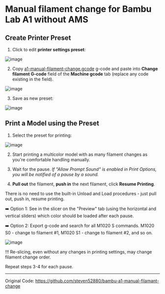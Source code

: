 # Manual filament change for Bambu Lab A1 without AMS

## Create Printer Preset

1. Click to edit **printer settings preset**:

![image](https://github.com/user-attachments/assets/cba181f0-c58c-4677-b402-d3094aaf58bf)

2. Copy [a1-manual-filament-change.gcode](https://github.com/avatorl/bambu-a1-g-code/blob/main/no-ams/a1-manual-filament-change.gcode) g-code and paste into **Change filament G-code** field of the **Machine gcode** tab (replace any code existing in the field).

![image](https://github.com/user-attachments/assets/06cd59a5-19a9-49f0-94f5-c07c40b21a72)

3. Save as new preset:

![image](https://github.com/user-attachments/assets/850a1baa-05ba-445f-b83b-5f5876db5705)

## Print a Model using the Preset

1. Select the preset for printing:

![image](https://github.com/user-attachments/assets/89e483ac-0636-4304-848d-033257718826)

2. Start printing a multicolor model with as many filament changes as you're comfortable handling manually.

3. Wait for the pause. _If "Allow Prompt Sound" is enabled in Print Options, you will be notified of a pause by a sound._
  
4. **Pull out** the filament, **push in** the next filament, click **Resume Printing**.

There is no need to use the built-in Unload and Load procedures - just pull out, push in, resume printing.

➡️ Option 1: See in the slicer on the "Preview" tab (using the horizontal and vertical sliders) which color should be loaded after each pause.

➡️ Option 2: Export g-code and search for all M1020 S commands. M1020 S0 - change to filament #1, M1020 S1 - change to filament #2, and so on.

![image](https://github.com/user-attachments/assets/4ba6c987-1c45-41ec-b10a-5d344758ebcc)

!!! Re-slicing, even without any changes in printing settings, may change filament change order.

Repeat steps 3-4 for each pause.

---

Original Code: https://github.com/steven52880/bambu-a1-manual-filamant-change
